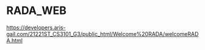 # RADA_WEB
https://developers.aris-gail.com/21221ST_CS3101_G3/public_html/Welcome%20RADA/welcomeRADA.html 
